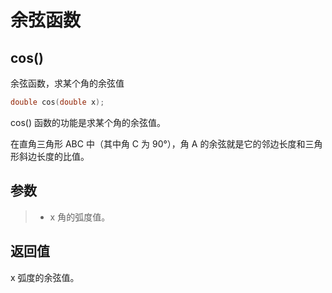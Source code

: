 # 余弦函数

## cos()
余弦函数，求某个角的余弦值
```c
double cos(double x);
```
cos() 函数的功能是求某个角的余弦值。

在直角三角形 ABC 中（其中角 C 为 90°），角 A 的余弦就是它的邻边长度和三角形斜边长度的比值。

## 参数
> + x
角的弧度值。
## 返回值
x 弧度的余弦值。
